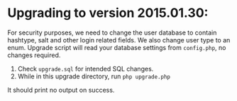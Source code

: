 Upgrading to version 2015.01.30:
================================

For security purposes, we need to change the user database to contain hashtype, salt and 
other login related fields. We also change user type to an enum.
Upgrade script will read your database settings from `config.php`, no changes required.

1. Check `upgrade.sql` for intended SQL changes.
2. While in this upgrade directory, run `php upgrade.php`

It should print no output on success.
